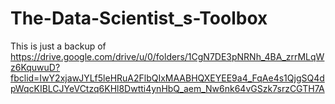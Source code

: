 # The-Data-Scientist_s-Toolbox

This is just a backup of https://drive.google.com/drive/u/0/folders/1CgN7DE3pNRNh_4BA_zrrMLqWz6KquwuD?fbclid=IwY2xjawJYLf5leHRuA2FlbQIxMAABHQXEYEE9a4_FqAe4s1QjgSQ4dpWqcKIBLCJYeVCtzq6KHl8Dwtti4ynHbQ_aem_Nw6nk64vGSzk7srzCGTH7A